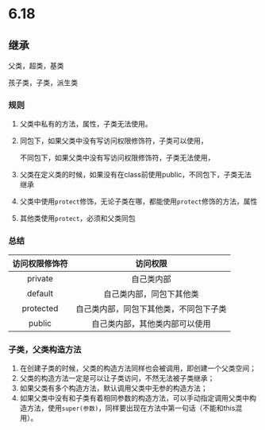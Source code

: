 # 6.18

## 继承

父类，超类，基类

孩子类，子类，派生类

### 规则

1. 父类中私有的方法，属性，子类无法使用。

2. 同包下，如果父类中没有写访问权限修饰符，子类可以使用，

   不同包下，如果父类中没有写访问权限修饰符，子类无法使用，

3. 父类在定义类的时候，如果没有在class前使用public，不同包下，子类无法继承

4. 父类中使用`protect`修饰，无论子类在哪，都能使用`protect`修饰的方法，属性

5. 其他类使用`protect`，必须和父类同包



### 总结

| 访问权限修饰符 |                访问权限                |
| :------------: | :------------------------------------: |
|    private     |               自己类内部               |
|    default     |        自己类内部，同包下其他类        |
|   protected    | 自己类内部，同包下其他类，不同包下子类 |
|     public     |     自己类内部，其他类内部可以使用     |



### 子类，父类构造方法

1. 在创建子类的时候，父类的构造方法同样也会被调用，即创建一个父类空间；
2. 父类的构造方法一定是可以让子类访问，不然无法被子类继承；
3. 如果父类有多个构造方法，默认调用父类中无参的构造方法；
4. 如果父类中没有和子类有着相同参数的构造方法，可以手动指定调用父类中构造方法，使用`super(参数)`，同样要出现在方法中第一句话（不能和this混用）。



